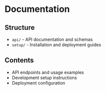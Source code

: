 # Documentation

## Structure
- `api/` - API documentation and schemas
- `setup/` - Installation and deployment guides

## Contents
- API endpoints and usage examples
- Development setup instructions
- Deployment configuration